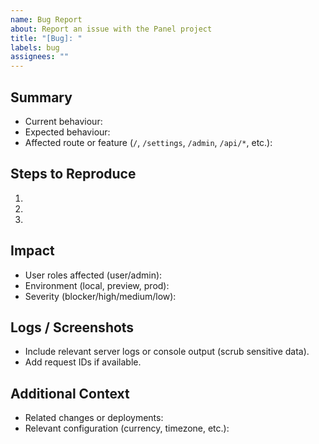 ```yaml
---
name: Bug Report
about: Report an issue with the Panel project
title: "[Bug]: "
labels: bug
assignees: ""
---
```


## Summary
- Current behaviour:
- Expected behaviour:
- Affected route or feature (`/`, `/settings`, `/admin`, `/api/*`, etc.):

## Steps to Reproduce
1.
2.
3.

## Impact
- User roles affected (user/admin):
- Environment (local, preview, prod):
- Severity (blocker/high/medium/low):

## Logs / Screenshots
- Include relevant server logs or console output (scrub sensitive data).
- Add request IDs if available.

## Additional Context
- Related changes or deployments:
- Relevant configuration (currency, timezone, etc.):
